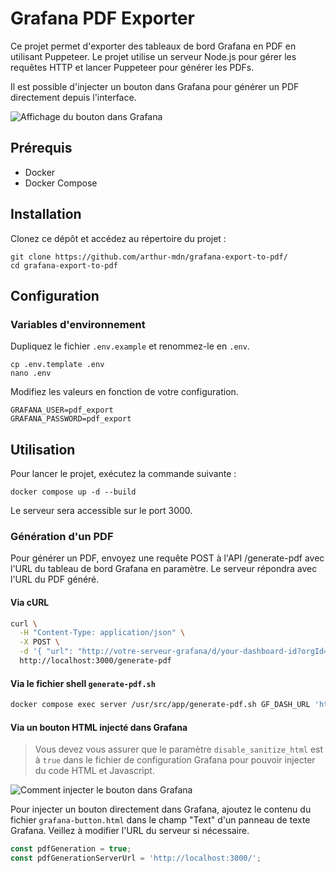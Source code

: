 # Grafana PDF Exporter

Ce projet permet d'exporter des tableaux de bord Grafana en PDF en utilisant Puppeteer. Le projet utilise un serveur Node.js pour gérer les requêtes HTTP et lancer Puppeteer pour générer les PDFs.

Il est possible d'injecter un bouton dans Grafana pour générer un PDF directement depuis l'interface.

![Affichage du bouton dans Grafana](https://github.com/arthur-mdn/grafana-export-to-pdf/blob/main/illustrations/injected-button-in-grafana.png)

## Prérequis

- Docker
- Docker Compose

## Installation

Clonez ce dépôt et accédez au répertoire du projet :

```shell
git clone https://github.com/arthur-mdn/grafana-export-to-pdf/
cd grafana-export-to-pdf
```

## Configuration

### Variables d'environnement
Dupliquez le fichier `.env.example` et renommez-le en `.env`. 

```shell
cp .env.template .env
nano .env
```

Modifiez les valeurs en fonction de votre configuration.

```dotenv
GRAFANA_USER=pdf_export
GRAFANA_PASSWORD=pdf_export
```


## Utilisation
Pour lancer le projet, exécutez la commande suivante :

```shell
docker compose up -d --build
```
Le serveur sera accessible sur le port 3000.

### Génération d'un PDF
Pour générer un PDF, envoyez une requête POST à l'API /generate-pdf avec l'URL du tableau de bord Grafana en paramètre.
Le serveur répondra avec l'URL du PDF généré.

#### Via cURL
```bash
curl \
  -H "Content-Type: application/json" \
  -X POST \
  -d '{ "url": "http://votre-serveur-grafana/d/your-dashboard-id?orgId=1&kiosk"}' \
  http://localhost:3000/generate-pdf
```

#### Via le fichier shell `generate-pdf.sh`
```bash
docker compose exec server /usr/src/app/generate-pdf.sh GF_DASH_URL 'http://votre-serveur-grafana/d/your-dashboard-id?orgId=1&kiosk'
```

#### Via un bouton HTML injecté dans Grafana
> Vous devez vous assurer que le paramètre ``disable_sanitize_html`` est à ``true`` dans le fichier de configuration Grafana pour pouvoir injecter du code HTML et Javascript.
> 
![Comment injecter le bouton dans Grafana](https://github.com/arthur-mdn/grafana-export-to-pdf/blob/main/illustrations/inject-button-in-grafana.png)

Pour injecter un bouton directement dans Grafana, ajoutez le contenu du fichier `grafana-button.html` dans le champ "Text" d'un panneau de texte Grafana.
Veillez à modifier l'URL du serveur si nécessaire.
```javascript
const pdfGeneration = true;
const pdfGenerationServerUrl = 'http://localhost:3000/';
```


